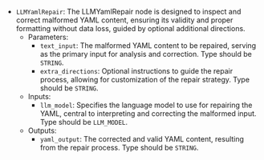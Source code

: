 - `LLMYamlRepair`: The LLMYamlRepair node is designed to inspect and correct malformed YAML content, ensuring its validity and proper formatting without data loss, guided by optional additional directions.
    - Parameters:
        - `text_input`: The malformed YAML content to be repaired, serving as the primary input for analysis and correction. Type should be `STRING`.
        - `extra_directions`: Optional instructions to guide the repair process, allowing for customization of the repair strategy. Type should be `STRING`.
    - Inputs:
        - `llm_model`: Specifies the language model to use for repairing the YAML, central to interpreting and correcting the malformed input. Type should be `LLM_MODEL`.
    - Outputs:
        - `yaml_output`: The corrected and valid YAML content, resulting from the repair process. Type should be `STRING`.
